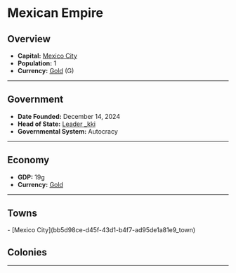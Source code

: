 <!--UNDEDITED FILE, remove this entire line if this file has been edited!-->
# <!--NAME-->Mexican Empire<!--NAME-->

## Overview

- **Capital:** <!--CAPITAL_LINK-->[Mexico City](bb5d98ce-d45f-43d1-b4f7-ad95de1a81e9_town)<!--CAPITAL_LINK-->
- **Population:** <!--POPULATION-->1<!--POPULATION-->
- **Currency:** <!--CURRENCY_LINK-->[Gold](Gold_currency)<!--CURRENCY_LINK--> (<!--CURRENCY_ABV-->G<!--CURRENCY_ABV-->)

---

## Government

- **Date Founded:** <!--FOUNDED-->December 14, 2024<!--FOUNDED-->
- **Head of State:** <!--LEADER_TITLE_LINK-->[Leader _kki](_kki_user)<!--LEADER_TITLE_LINK-->
- **Governmental System:** <!--GOVERNMENT-->Autocracy<!--GOVERNMENT-->

---

## Economy

- **GDP:** <!--GDP-->19g<!--GDP-->
- **Currency:** <!--CURRENCY_LINK-->[Gold](Gold_currency)<!--CURRENCY_LINK-->

---

## Towns

<!--TOWNS-->- [Mexico City](bb5d98ce-d45f-43d1-b4f7-ad95de1a81e9_town)<!--TOWNS-->

## Colonies

<!--COLONIES--><!--COLONIES-->

---